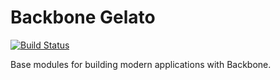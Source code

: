 # Backbone Gelato

[![Build Status](https://travis-ci.org/mcfarljw/backbone-gelato.svg?branch=master)](https://travis-ci.org/mcfarljw/backbone-gelato)

Base modules for building modern applications with Backbone.
